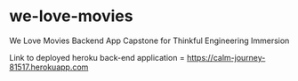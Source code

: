# we-love-movies
We Love Movies Backend App Capstone for Thinkful Engineering Immersion

Link to deployed heroku back-end application = https://calm-journey-81517.herokuapp.com
